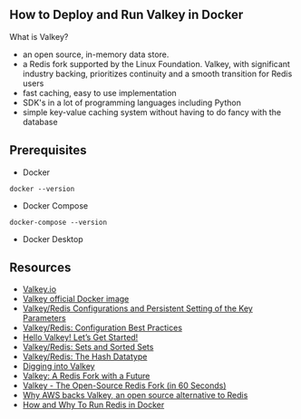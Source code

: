 ## How to Deploy and Run Valkey in Docker

What is Valkey?

- an open source, in-memory data store.
- a Redis fork supported by the Linux Foundation. Valkey, with significant industry backing, prioritizes continuity and a smooth transition for Redis users
- fast caching, easy to use implementation
- SDK's in a lot of programming languages including Python
- simple key-value caching system without having to do fancy with the database



## Prerequisites

- Docker

`docker --version`

- Docker Compose

`docker-compose --version`

- Docker Desktop




## Resources

- [Valkey.io](https://valkey.io/)
- [Valkey official Docker image](https://hub.docker.com/r/valkey/valkey/tags)
- [Valkey/Redis Configurations and Persistent Setting of the Key Parameters](https://www.percona.com/blog/valkey-redis-configurations-and-persistent-setting-of-the-key-parameters/)
- [Valkey/Redis: Configuration Best Practices](https://www.percona.com/blog/valkey-redis-configuration-best-practices/)
- [Hello Valkey! Let’s Get Started!](https://www.percona.com/blog/hello-valkey-lets-get-started/)
- [Valkey/Redis: Sets and Sorted Sets](https://www.percona.com/blog/valkey-redis-sets-and-sorted-sets/)
- [Valkey/Redis: The Hash Datatype](https://www.percona.com/blog/valkey-redis-the-hash-datatype/)
- [Digging into Valkey](https://www.youtube.com/watch?v=3G6QgwIl-xs)
- [Valkey: A Redis Fork with a Future](https://www.youtube.com/watch?v=yYm3yg3YZq0)
- [Valkey - The Open-Source Redis Fork (in 60 Seconds)](https://www.youtube.com/watch?v=3nB06zuKS7A)
- [Why AWS backs Valkey, an open source alternative to Redis](https://www.youtube.com/watch?v=nLGgEZDE628)
- [How and Why To Run Redis in Docker](https://kinsta.com/blog/redis-docker/)